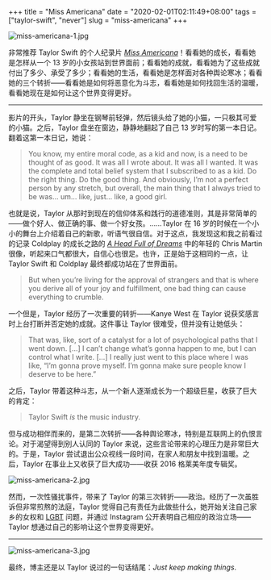 +++
title = "Miss Americana"
date = "2020-02-01T02:11:49+08:00"
tags = ["taylor-swift", "never"]
slug = "miss-americana"
+++

![miss-americana-1.jpg](/images/miss-americana-1.jpg "Taylor Swift")

非常推荐 Taylor Swift 的个人纪录片 [*Miss Americana*](https://en.wikipedia.org/wiki/Miss_Americana)！看看她的成长，看看她是怎样从一个 13 岁的小女孩站到世界面前；看看她的成就，看看她为了这些成就付出了多少、承受了多少；看看她的生活，看看她是怎样面对各种舆论寒冰；看看她的三个转折——看看她是如何将恶意化为斗志，看看她是如何找回生活的温暖，看看她现在是如何让这个世界变得更好。

---

影片的开头，Taylor 静坐在钢琴前轻弹，然后镜头给了她的小猫，一只极其可爱的小猫。之后，Taylor 盘坐在窗边，静静地翻起了自己 13 岁时写的第一本日记。翻着这第一本日记，她说：

> You know, my entire moral code, as a kid and now, is a need to be thought of as good. It was all I wrote about. It was all I wanted. It was the complete and total belief system that I subscribed to as a kid. Do the right thing. Do the good thing. And obviously, I’m not a perfect person by any stretch, but overall, the main thing that I always tried to be was... um... like, just... like, a good girl.

也就是说，Taylor 从那时到现在的信仰体系和践行的道德准则，其是非常简单的——做个好人、做正确的事、做一个好女孩。……Taylor 在 16 岁的时候在一个小小的舞台上介绍着自己的新歌，听语气很自信。对于这点，我发现这和我之前看过的记录 Coldplay 的成长之路的 [*A Head Full of Dreams*](https://en.wikipedia.org/wiki/Coldplay:_A_Head_Full_of_Dreams) 中的年轻的 Chris Martin 很像，听起来口气都很大，自信心也很足。也许，正是始于这相同的一点，让 Taylor Swift 和 Coldplay 最终都成功站在了世界面前。

> But when you’re living for the approval of strangers and that is where you derive all of your joy and fulfillment, one bad thing can cause everything to crumble.

一个但是，Taylor 经历了一次重要的转折——Kanye West 在 Taylor 说获奖感言时上台打断并否定她的成就。这件事让 Taylor 很难受，但并没有让她低头：

> That was, like, sort of a catalyst for a lot of psychological paths that I went down. [...] I can’t change what’s gonna happen to me, but I can control what I write. [...] I really just went to this place where I was like, “I’m gonna prove myself. I’m gonna make sure people know I deserve to be here.”

之后，Taylor 带着这种斗志，从一个新人逐渐成长为一个超级巨星，收获了巨大的肯定：

> Taylor Swift *is* the music industry.

但与成功相伴而来的，是第二次转折——各种舆论寒冰，特别是互联网上的仇恨言论。对于渴望得到别人认同的 Taylor 来说，这些言论带来的心理压力是非常巨大的。于是，Taylor 尝试退出公众视线一段时间，在家人和朋友中找到温暖。之后，Taylor 在事业上又收获了巨大成功——收获 2016 格莱美年度专辑奖。

![miss-americana-2.jpg](/images/miss-americana-2.jpg)

然而，一次性骚扰事件，带来了 Taylor 的第三次转折——政治。经历了一次虽胜诉但非常煎熬的法庭，Taylor 觉得自己有责任为此做些什么，她开始关注自己家乡的女权和 [LGBT](https://zh.wikipedia.org/wiki/LGBT) 问题，并通过 Instagram 公开表明自己相应的政治立场——Taylor 想通过自己的影响让这个世界变得更好。

---

![miss-americana-3.jpg](/images/miss-americana-3.jpg)

最终，博主还是以 Taylor 说过的一句话结尾：*Just keep making things*.
